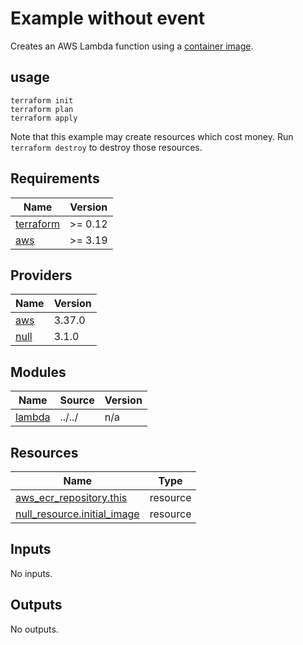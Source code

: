# Example without event

Creates an AWS Lambda function using a [container image](https://docs.aws.amazon.com/lambda/latest/dg/lambda-images.html).

## usage

```
terraform init
terraform plan
terraform apply
```

Note that this example may create resources which cost money. Run `terraform destroy` to destroy those resources.

## Requirements

| Name | Version |
|------|---------|
| <a name="requirement_terraform"></a> [terraform](#requirement\_terraform) | >= 0.12 |
| <a name="requirement_aws"></a> [aws](#requirement\_aws) | >= 3.19 |

## Providers

| Name | Version |
|------|---------|
| <a name="provider_aws"></a> [aws](#provider\_aws) | 3.37.0 |
| <a name="provider_null"></a> [null](#provider\_null) | 3.1.0 |

## Modules

| Name | Source | Version |
|------|--------|---------|
| <a name="module_lambda"></a> [lambda](#module\_lambda) | ../../ | n/a |

## Resources

| Name | Type |
|------|------|
| [aws_ecr_repository.this](https://registry.terraform.io/providers/hashicorp/aws/latest/docs/resources/ecr_repository) | resource |
| [null_resource.initial_image](https://registry.terraform.io/providers/hashicorp/null/latest/docs/resources/resource) | resource |

## Inputs

No inputs.

## Outputs

No outputs.
